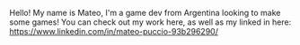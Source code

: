 Hello! My name is Mateo, I'm a game dev from Argentina looking to make some games! You can check out my work here, as well as my linked in here: https://www.linkedin.com/in/mateo-puccio-93b296290/
